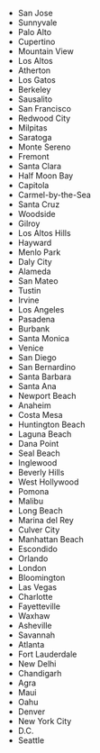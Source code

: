 * San Jose
* Sunnyvale
* Palo Alto
* Cupertino
* Mountain View
* Los Altos
* Atherton
* Los Gatos
* Berkeley
* Sausalito
* San Francisco
* Redwood City
* Milpitas
* Saratoga
* Monte Sereno
* Fremont
* Santa Clara
* Half Moon Bay
* Capitola
* Carmel-by-the-Sea
* Santa Cruz
* Woodside
* Gilroy
* Los Altos Hills
* Hayward
* Menlo Park
* Daly City
* Alameda
* San Mateo
* Tustin
* Irvine
* Los Angeles
* Pasadena
* Burbank
* Santa Monica
* Venice
* San Diego
* San Bernardino
* Santa Barbara
* Santa Ana
* Newport Beach
* Anaheim
* Costa Mesa
* Huntington Beach
* Laguna Beach
* Dana Point
* Seal Beach
* Inglewood
* Beverly Hills
* West Hollywood
* Pomona
* Malibu
* Long Beach
* Marina del Rey
* Culver City
* Manhattan Beach
* Escondido
* Orlando
* London
* Bloomington
* Las Vegas
* Charlotte
* Fayetteville
* Waxhaw
* Asheville
* Savannah
* Atlanta
* Fort Lauderdale
* New Delhi
* Chandigarh
* Agra
* Maui
* Oahu
* Denver
* New York City
* D.C.
* Seattle
